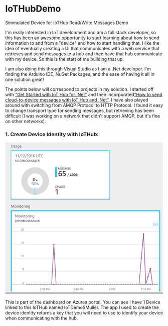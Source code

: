 # IoTHubDemo
Simmulated Device for IoTHub Read/Write Messages Demo

<p>I'm really interested in IoT development and am a full stack developer, so this has been an awesome opportunity to start learning about how to send information to and from a "device" and how to start handling that. I like the idea of eventually creating a UI that communicates with a web service that retrieves and send messages to a hub and then have that hub communicate with my device. So this is the start of me building that up.</p>

<p>I am also doing this through Visual Studio as I am a .Net developer. I'm finding the Arduino IDE, NuGet Packages, and the ease of having it all in one solution great!</p>

<p>The points below will correspond to projects in my solution. I started off with <a href="https://azure.microsoft.com/en-us/documentation/articles/iot-hub-csharp-csharp-getstarted">"Get Started with IoT Hub for .Net"</a> and then incorporated<a href="(https://azure.microsoft.com/en-us/documentation/articles/iot-hub-csharp-csharp-c2d">"How to send cloud-to-device messages with IoT Hub and .Net"</a>. I have also played around with switching from AMQP Protocol to HTTP Protocol. I found it easy to change transport type for sending messages, but retrieving has been difficult (I was working on a network that didn't support AMQP, but it's fine on other networks).</p>

<h3>1. Create Device Identity with IoTHub:</h3>
<p align="center">
  <img src="https://github.com/SandraMuller/IoTHubDemo/blob/master/ScreenShot/IoTHubDashboard.png"/>
</p>
<p>This is part of the dashboard on Azures portal. You can see I have 1 Device linked to this IoTHub named IoTDemoSMuller. The app I used to create the device identity returns a key that you will need to use to identify your device when communicating with the hub.</p>
